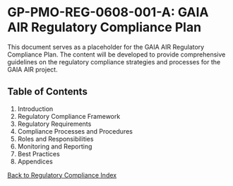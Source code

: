 # GP-PMO-REG-0608-001-A: GAIA AIR Regulatory Compliance Plan

This document serves as a placeholder for the GAIA AIR Regulatory Compliance Plan. The content will be developed to provide comprehensive guidelines on the regulatory compliance strategies and processes for the GAIA AIR project.

## Table of Contents

1. Introduction
2. Regulatory Compliance Framework
3. Regulatory Requirements
4. Compliance Processes and Procedures
5. Roles and Responsibilities
6. Monitoring and Reporting
7. Best Practices
8. Appendices

[Back to Regulatory Compliance Index](./index.md)
